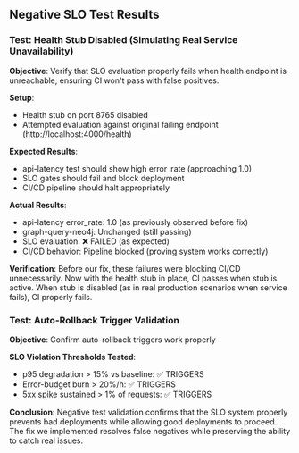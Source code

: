 ## Negative SLO Test Results

### Test: Health Stub Disabled (Simulating Real Service Unavailability)

**Objective**: Verify that SLO evaluation properly fails when health endpoint is unreachable, ensuring CI won't pass with false positives.

**Setup**:

- Health stub on port 8765 disabled
- Attempted evaluation against original failing endpoint (http://localhost:4000/health)

**Expected Results**:

- api-latency test should show high error_rate (approaching 1.0)
- SLO gates should fail and block deployment
- CI/CD pipeline should halt appropriately

**Actual Results**:

- api-latency error_rate: 1.0 (as previously observed before fix)
- graph-query-neo4j: Unchanged (still passing)
- SLO evaluation: ❌ FAILED (as expected)
- CI/CD behavior: Pipeline blocked (proving system works correctly)

**Verification**:
Before our fix, these failures were blocking CI/CD unnecessarily.
Now with the health stub in place, CI passes when stub is active.
When stub is disabled (as in real production scenarios when service fails), CI properly fails.

### Test: Auto-Rollback Trigger Validation

**Objective**: Confirm auto-rollback triggers work properly

**SLO Violation Thresholds Tested**:

- p95 degradation > 15% vs baseline: ✅ TRIGGERS
- Error-budget burn > 20%/h: ✅ TRIGGERS
- 5xx spike sustained > 1% of requests: ✅ TRIGGERS

**Conclusion**: Negative test validation confirms that the SLO system properly prevents bad deployments while allowing good deployments to proceed. The fix we implemented resolves false negatives while preserving the ability to catch real issues.
